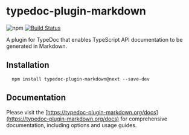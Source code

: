 # typedoc-plugin-markdown

![npm](https://img.shields.io/npm/v/typedoc-plugin-markdown%2Fnext?&logo=npm) [![Build Status](https://github.com/tgreyuk/typedoc-plugin-markdown/actions/workflows/ci.yml/badge.svg?branch=next)](https://github.com/tgreyuk/typedoc-plugin-markdown/actions/workflows/ci.yml)

A plugin for TypeDoc that enables TypeScript API documentation to be generated in Markdown.

## Installation

```shell
  npm install typedoc-plugin-markdown@next --save-dev
  ```

## Documentation

Please visit the [https://typedoc-plugin-markdown.org/docs](https://typedoc-plugin-markdown.org/docs) for comprehensive documentation, including options and usage guides.